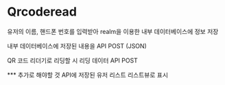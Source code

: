 # Qrcoderead


유저의 이름, 핸드폰 번호를 입력받아 realm을 이용한 내부 데이터베이스에 정보 저장


내부 데이터베이스에 저장된 내용을 API POST (JSON)

QR 코드 리더기로 리딩할 시 리딩 데이터 API POST

*** 추가로 해야할 것
API에 저장된 유저 리스트 리스트뷰로 표시
